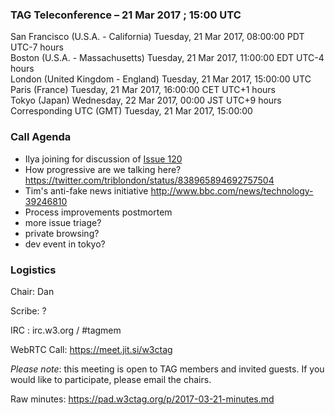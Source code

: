 ### TAG Teleconference – 21 Mar 2017 ; 15:00 UTC

San Francisco (U.S.A. - California)	Tuesday, 21 Mar 2017, 08:00:00	PDT	UTC-7 hours  
Boston (U.S.A. - Massachusetts)	Tuesday, 21 Mar 2017, 11:00:00	EDT	UTC-4 hours  
London (United Kingdom - England)	Tuesday, 21 Mar 2017, 15:00:00	UTC  
Paris (France)	Tuesday, 21 Mar 2017, 16:00:00	CET	UTC+1 hours  
Tokyo (Japan)	Wednesday, 22 Mar 2017, 00:00	JST	UTC+9 hours  
Corresponding UTC (GMT)	Tuesday, 21 Mar 2017, 15:00:00	 

### Call Agenda

* Ilya joining for discussion of [Issue 120](https://github.com/w3ctag/spec-reviews/issues/120)
* How progressive are we talking here? https://twitter.com/triblondon/status/838965894692757504
* Tim's anti-fake news initiative http://www.bbc.com/news/technology-39246810
* Process improvements postmortem
* more issue triage?
* private browsing?
* dev event in tokyo?

### Logistics

Chair: Dan

Scribe: ?

IRC : irc.w3.org / #tagmem

WebRTC Call: https://meet.jit.si/w3ctag

*Please note*: this meeting is open to TAG members and invited guests. If you would like to participate, please email the chairs.

Raw minutes: https://pad.w3ctag.org/p/2017-03-21-minutes.md
